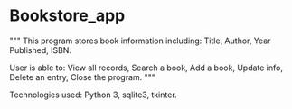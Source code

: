 # Bookstore_app

"""
This program stores book information including:
Title,
Author,
Year Published,
ISBN.

User is able to:
View all records,
Search a book,
Add a book,
Update info,
Delete an entry,
Close the program.
"""

Technologies used:
Python 3,
sqlite3,
tkinter.

